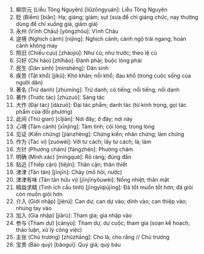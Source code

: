 1. 柳宗元 (Liễu Tông Nguyên) [liǔzōngyuán]: Liễu Tông Nguyên
2. 贬 (Biếm) [biǎn]: Hạ; giáng; giảm; sụt (xưa để chỉ giáng chức, nay thường dùng để chỉ xuống giá, giảm giá)
3. 永州 (Vĩnh Châu) [yǒngzhōu]: Vĩnh Châu
4. 逆境 (Nghịch cảnh) [nìjìng]: Nghịch cảnh; cảnh ngộ trái ngang; hoàn cảnh không may
5. 照旧 (Chiếu cựu) [zhàojiù]: Như cũ; như trước; theo lệ cũ
6. 只好 (Chỉ hảo) [zhǐhǎo]: Đành phải; buộc lòng phải
7. 民生 (Dân sinh) [mínshēng]: Dân sinh
8. 疾苦 (Tật khổ) [jíkǔ]: Khó khăn; nỗi khổ; đau khổ (trong cuộc sống của người dân)
9. 著名 (Trứ danh) [zhùmíng]: Trứ danh; có tiếng; nổi tiếng; nổi danh
10. 著作 (Trước tác) [zhùzuò]: Sáng tác
11. 大作 (Đại tác) [dàzuò]: Đại tác phẩm; danh tác (từ kính trọng, gọi tác phẩm của đối phương)
12. 此间 (Thử gian) [cǐjiān]: Nơi đây; ở đây; nơi này
13. 心境 (Tâm cảnh) [xīnjìng]: Tâm tình; cõi lòng; trong lòng
14. 见证 (Kiến chứng) [jiànzhèng]: Chứng kiến; nhân chứng; làm chứng
15. 作为 (Tác vi) [zuòwéi]: Với tư cách; lấy tư cách; là; làm
16. 方针 (Phương châm) [fāngzhēn]: Phương châm
17. 明确 (Minh xác) [míngquè]: Rõ ràng; đúng đắn
18. 贴近 (Thiếp cận) [tiējìn]: Thân cận; thân thiết
19. 津津 (Tân tân) [jīnjīn]: Chảy (mồ hôi, nước)
20. 津津有味 (Tân tân hữu vị) [jīnjīnyǒuwèi]: Nồng nhiệt; thân mật
21. 精益求精 (Tinh ích cầu tinh) [jīngyìqiújīng]: Đã tốt muốn tốt hơn; đã giỏi còn muốn giỏi hơn
22. 介入 (Giới nhập) [jièrù]: Can dự; can dự vào; dính vào; can thiệp vào; nhúng tay vào
23. 加入 (Gia nhập) [jiārù]: Tham gia; gia nhập vào
24. 参与 (Tham dự) [cānyù]: Tham dự; dự cuộc; tham gia (soạn kế hoạch, thảo luận, xử lý công việc)
25. 主张 (Chủ trương) [zhǔzhāng]: Cho là; cho rằng // Chủ trương
26. 宝贵 (Bảo quý) [bǎoguì]: Quý giá; quý báu